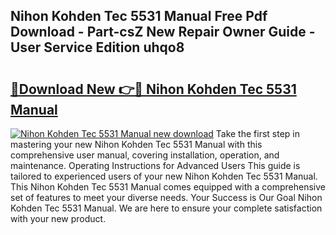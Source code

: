 ## Nihon Kohden Tec 5531 Manual Free Pdf Download - Part-csZ New Repair Owner Guide - User Service Edition uhqo8

# <h2><a href="http://bc82268.oget.top/?id=Nihon+Kohden+Tec+5531+Manual">🔗Download New 👉🔴 Nihon Kohden Tec 5531 Manual</a></h2>

[![Nihon Kohden Tec 5531 Manual new download](https://i.imgur.com/5g1atiW.png)](http://bc82268.oget.top/?id=Nihon+Kohden+Tec+5531+Manual)
Take the first step in mastering your new Nihon Kohden Tec 5531 Manual with this comprehensive user manual, covering installation, operation, and maintenance. Operating Instructions for Advanced Users This guide is tailored to experienced users of your new Nihon Kohden Tec 5531 Manual. This Nihon Kohden Tec 5531 Manual comes equipped with a comprehensive set of features to meet your diverse needs. Your Success is Our Goal Nihon Kohden Tec 5531 Manual. We are here to ensure your complete satisfaction with your new product.
